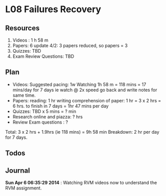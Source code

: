 L08 Failures Recovery
=====================

Resources
---------

1. Videos : 1 h 58 m
2. Papers: 6
	update 4/2: 3 papers reduced, so papers = 3
3. Quizzes: TBD
4. Exam Review Questions: TBD

Plan
----
- Videos: 
	Suggested pacing: 1w
	Watching 1h 58 m = 118 mins = 17 mins/day for 7 days
		ie 	watch @ 2x speed
			go back and write notes for same time.
- Papers:
	reading: 1 hr
	writing comprehension of paper: 1 hr
	= 3 x 2 hrs = 6 hrs.
	to finish in 7 days =  1hr 47 mins per day
- Quizzes: TBD x 5 mins  = ? min
- Research online and piazza: ? hrs
- Review Exam questions : ?

Total: 3 x 2 hrs + 1.9hrs (ie 118 mins) = 9h 58 min
Breakdown: 2 hr per day for 7 days.  

Todos
-----

Journal
-------
**Sun Apr  6 06:35:29 2014** : Watching RVM videos now to understand the RVM assignment.
